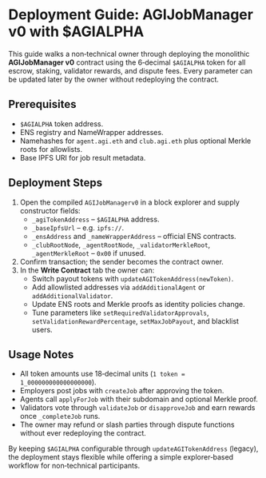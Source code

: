 # Deployment Guide: AGIJobManager v0 with $AGIALPHA

This guide walks a non‑technical owner through deploying the monolithic **AGIJobManager v0** contract using the 6‑decimal `$AGIALPHA` token for all escrow, staking, validator rewards, and dispute fees. Every parameter can be updated later by the owner without redeploying the contract.

## Prerequisites
- `$AGIALPHA` token address.
- ENS registry and NameWrapper addresses.
- Namehashes for `agent.agi.eth` and `club.agi.eth` plus optional Merkle roots for allowlists.
- Base IPFS URI for job result metadata.

## Deployment Steps
1. Open the compiled `AGIJobManagerv0` in a block explorer and supply constructor fields:
   - `_agiTokenAddress` – `$AGIALPHA` address.
   - `_baseIpfsUrl` – e.g. `ipfs://`.
   - `_ensAddress` and `_nameWrapperAddress` – official ENS contracts.
   - `_clubRootNode`, `_agentRootNode`, `_validatorMerkleRoot`, `_agentMerkleRoot` – `0x00` if unused.
2. Confirm transaction; the sender becomes the contract owner.
3. In the **Write Contract** tab the owner can:
   - Switch payout tokens with `updateAGITokenAddress(newToken)`.
   - Add allowlisted addresses via `addAdditionalAgent` or `addAdditionalValidator`.
   - Update ENS roots and Merkle proofs as identity policies change.
   - Tune parameters like `setRequiredValidatorApprovals`, `setValidationRewardPercentage`, `setMaxJobPayout`, and blacklist users.

## Usage Notes
- All token amounts use 18‑decimal units (`1 token = 1_000000000000000000`).
- Employers post jobs with `createJob` after approving the token.
- Agents call `applyForJob` with their subdomain and optional Merkle proof.
- Validators vote through `validateJob` or `disapproveJob` and earn rewards once `_completeJob` runs.
- The owner may refund or slash parties through dispute functions without ever redeploying the contract.

By keeping `$AGIALPHA` configurable through `updateAGITokenAddress` (legacy), the deployment stays flexible while offering a simple explorer‑based workflow for non‑technical participants.
